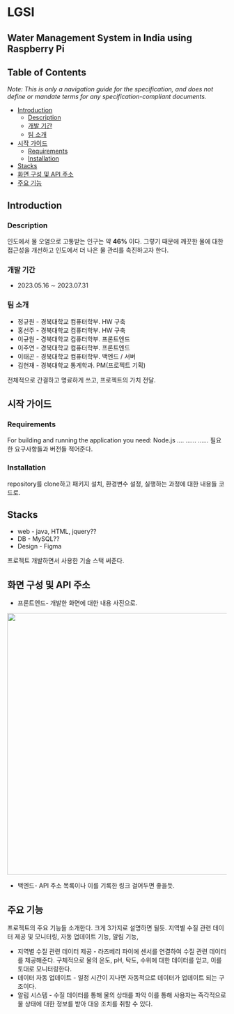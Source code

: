# LGSI
## Water Management System in India using Raspberry Pi

## Table of Contents
*Note: This is only a navigation guide for the specification, and does not define or mandate terms for any specification-compliant documents.*
- [Introduction](#introduction)
  - [Description](#description)
  - [개발 기간](#개발-기간)
  - [팀 소개](#팀-소개)
- [시작 가이드](#시작-가이드)
  - [Requirements](#requirements)
  - [Installation](#installation)
- [Stacks](#stacks)
- [화면 구성 및 API 주소](#화면-구성-및-api-주소)
- [주요 기능](#주요-기능)
    
## Introduction

### Description
인도에서 물 오염으로 고통받는 인구는 약 **46%** 이다. 그렇기 때문에 깨끗한 물에 대한 접근성을 개선하고 인도에서 더 나은 물 관리를 촉진하고자 한다. 

### 개발 기간
* 2023.05.16 ∼ 2023.07.31

### 팀 소개
- 정규원 - 경북대학교 컴퓨터학부. HW 구축
- 홍선주 - 경북대학교 컴퓨터학부. HW 구축
- 이규원 - 경북대학교 컴퓨터학부. 프론트엔드
- 이주연 - 경북대학교 컴퓨터학부. 프론트엔드
- 이태곤 - 경북대학교 컴퓨터학부. 백엔드 / 서버
- 김헌재 - 경북대학교 통계학과. PM(프로젝트 기획)

전체적으로 간결하고 명료하게 쓰고, 프로젝트의 가치 전달.

## 시작 가이드

### Requirements
For building and running the application you need:
Node.js ....
......
......
필요한 요구사항들과 버전들 적어준다.

### Installation
repository를 clone하고 패키지 설치, 환경변수 설정, 실행하는 과정에 대한 내용들 코드로.

## Stacks
- web - java, HTML, jquery??
- DB - MySQL??
- Design - Figma

프로젝트 개발하면서 사용한 기술 스택 써준다.

## 화면 구성 및 API 주소
- 프론트엔드- 개발한 화면에 대한 내용 사진으로.
<img src="https://github.com/KimHeonjae/LGSI/assets/134956232/0c76d398-1476-48c5-a5a1-56d35f9b4f3b.png" width="600" height="600">

- 백엔드- API 주소 목록이나 이를 기록한 링크 걸어두면 좋을듯.

## 주요 기능
프로젝트의 주요 기능들 소개한다. 크게 3가지로 설명하면 될듯.
지역별 수질 관련 데이터 제공 및 모니터링, 자동 업데이트 기능, 알림 기능, 
* 지역별 수질 관련 데이터 제공 - 라즈베리 파이에 센서를 연결하여 수질 관련 데이터를 제공해준다. 구체적으로 물의 온도, pH, 탁도, 수위에 대한 데이터를 얻고, 이를 토대로 모니터링한다.
* 데이터 자동 업데이트 - 일정 시간이 지나면 자동적으로 데이터가 업데이트 되는 구조이다.
* 알림 시스템 - 수질 데이터를 통해 물의 상태를 파악
  이를 통해 사용자는 즉각적으로 물 상태에 대한 정보를 받아 대응 조치를 취할 수 있다.


